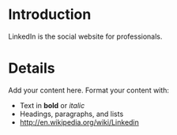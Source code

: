 # Introduction #

LinkedIn is the social website for professionals.


# Details #

Add your content here.  Format your content with:
  * Text in **bold** or _italic_
  * Headings, paragraphs, and lists
  * http://en.wikipedia.org/wiki/Linkedin